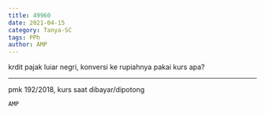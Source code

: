 ```yaml
---
title: 49960
date: 2021-04-15
category: Tanya-SC
tags: PPh
author: AMP
---
```


krdit pajak luiar negri, konversi ke rupiahnya pakai kurs apa?

---

pmk 192/2018, kurs saat dibayar/dipotong

`AMP`

